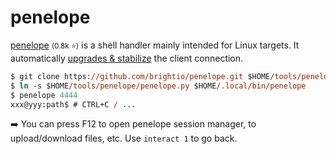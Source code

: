 # penelope

<div class="row row-cols-lg-2"><div>

[penelope](https://github.com/brightio/penelope) <small>(0.8k ⭐)</small> is a shell handler mainly intended for Linux targets. It automatically [upgrades & stabilize](/cybersecurity/red-team/s3.exploitation/shell/manual.md) the client connection.

```ps
$ git clone https://github.com/brightio/penelope.git $HOME/tools/penelope
$ ln -s $HOME/tools/penelope/penelope.py $HOME/.local/bin/penelope
$ penelope 4444
xxx@yyy:path$ # CTRL+C / ...
```

➡️ You can press F12 to open penelope session manager, to upload/download files, etc. Use `interact 1` to go back.
</div><div>
</div></div>